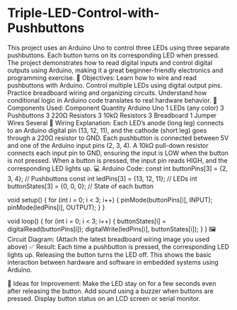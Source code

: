 # Triple-LED-Control-with-Pushbuttons
This project uses an Arduino Uno to control three LEDs using three separate pushbuttons. Each button turns on its corresponding LED when pressed. The project demonstrates how to read digital inputs and control digital outputs using Arduino, making it a great beginner-friendly electronics and programming exercise.
🎯 Objectives:
Learn how to wire and read pushbuttons with Arduino.
Control multiple LEDs using digital output pins.
Practice breadboard wiring and organizing circuits.
Understand how conditional logic in Arduino code translates to real hardware behavior.
🧰 Components Used:
Component	Quantity
Arduino Uno	1
LEDs (any color)	3
Pushbuttons	3
220Ω Resistors	3
10kΩ Resistors	3
Breadboard	1
Jumper Wires	Several
🔌 Wiring Explanation:
Each LED’s anode (long leg) connects to an Arduino digital pin (13, 12, 11), and the cathode (short leg) goes through a 220Ω resistor to GND.
Each pushbutton is connected between 5V and one of the Arduino input pins (2, 3, 4).
A 10kΩ pull-down resistor connects each input pin to GND, ensuring the input is LOW when the button is not pressed.
When a button is pressed, the input pin reads HIGH, and the corresponding LED lights up.
💻 Arduino Code:
const int buttonPins[3] = {2, 3, 4};     // Pushbuttons
const int ledPins[3] = {13, 12, 11};     // LEDs
int buttonStates[3] = {0, 0, 0};         // State of each button

void setup() {
  for (int i = 0; i < 3; i++) {
    pinMode(buttonPins[i], INPUT);
    pinMode(ledPins[i], OUTPUT);
  }
}

void loop() {
  for (int i = 0; i < 3; i++) {
    buttonStates[i] = digitalRead(buttonPins[i]);
    digitalWrite(ledPins[i], buttonStates[i]);
  }
}
🖼️ Circuit Diagram:
(Attach the latest breadboard wiring image you used above)
✅ Result:
Each time a pushbutton is pressed, the corresponding LED lights up. Releasing the button turns the LED off. This shows the basic interaction between hardware and software in embedded systems using Arduino.

🌟 Ideas for Improvement:
Make the LED stay on for a few seconds even after releasing the button.
Add sound using a buzzer when buttons are pressed.
Display button status on an LCD screen or serial monitor.
